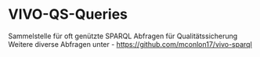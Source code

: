 # VIVO-QS-Queries
Sammelstelle für oft genützte SPARQL Abfragen für Qualitätssicherung
Weitere diverse Abfragen unter - https://github.com/mconlon17/vivo-sparql
